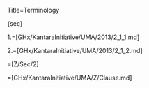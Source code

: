 Title=Terminology

{sec}

1.=[GHx/KantaraInitiative/UMA/2013/2_1_1.md]

2.=[GHx/KantaraInitiative/UMA/2013/2_1_2.md]

=[Z/Sec/2]

=[GHx/KantaraInitiative/UMA/Z/Clause.md]
